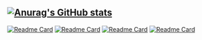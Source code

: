 
[![Anurag's GitHub stats](https://github-readme-stats.vercel.app/api?username=kamisaberi)](https://github.com/anuraghazra/github-readme-stats)
---
[![Readme Card](https://github-readme-stats.vercel.app/api/pin/?username=kamisaberi&repo=xtorch)](https://github.com/kamisaberi/xtorch)
[![Readme Card](https://github-readme-stats.vercel.app/api/pin/?username=kamisaberi&repo=xtorch-bridge)](https://github.com/kamisaberi/xtorch-bridge)
[![Readme Card](https://github-readme-stats.vercel.app/api/pin/?username=kamisaberi&repo=matlab-extended-stacked-plot)](https://github.com/kamisaberi/matlab-extended-stacked-plot)
[![Readme Card](https://github-readme-stats.vercel.app/api/pin/?username=kamisaberi&repo=svg-captcha-solver)](https://github.com/kamisaberi/svg-captcha-solver)
